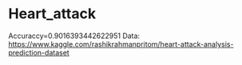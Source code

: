 # Heart_attack
Accuraccy=0.9016393442622951
Data: https://www.kaggle.com/rashikrahmanpritom/heart-attack-analysis-prediction-dataset
